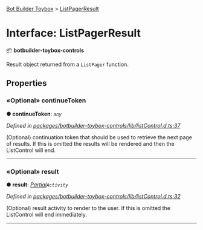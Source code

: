 [Bot Builder Toybox](../README.md) > [ListPagerResult](../interfaces/botbuilder_toybox.listpagerresult.md)



# Interface: ListPagerResult


:package: **botbuilder-toybox-controls**

Result object returned from a `ListPager` function.


## Properties
<a id="continuetoken"></a>

### «Optional» continueToken

**●  continueToken**:  *`any`* 

*Defined in [packages/botbuilder-toybox-controls/lib/listControl.d.ts:37](https://github.com/Stevenic/botbuilder-toybox/blob/dd57c76/packages/botbuilder-toybox-controls/lib/listControl.d.ts#L37)*



(Optional) continuation token that should be used to retrieve the next page of results. If this is omitted the results will be rendered and then the ListControl will end.




___

<a id="result"></a>

### «Optional» result

**●  result**:  *[Partial]()`Activity`* 

*Defined in [packages/botbuilder-toybox-controls/lib/listControl.d.ts:32](https://github.com/Stevenic/botbuilder-toybox/blob/dd57c76/packages/botbuilder-toybox-controls/lib/listControl.d.ts#L32)*



(Optional) result activity to render to the user. If this is omitted the ListControl will end immediately.




___


